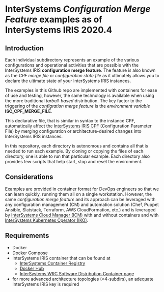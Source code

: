 # InterSystems *Configuration Merge Feature* examples as of InterSystems IRIS 2020.4

## Introduction
Each individual subdirectory represents an example of the various configurations and operational activities that are possible with the InterSystems IRIS **configuration merge feature**. The feature is also known as the *CPF merge file* or *configuration state file* as it ultimately allows you to declare the ultimate state of your InterSystems IRIS instances. 

The examples in this Github repo are implemented with containers for ease of use and testing, however, the same technology is available when using the more traditional *tarball-based* distribution. The key factor to the triggering of the *configration merge feature* is the *environment variable* **ISC_CPF_MERGE_FILE**.

This declarative file, that is similar in syntax to the instance CPF, automatically affect the [InterSystems IRIS CPF](https://docs.intersystems.com/latest/csp/docbook/DocBook.UI.Page.cls?KEY=RCPF_INTRODUCTION) (Configuration Parameter File) by merging configuration or architecture-desired changes into InterSystems IRIS instances.

In this repository, each directory is autonomous and contains all that is needed to run each example. 
By cloning or copying the files of each directory, one is able to run that particular example.
Each directory also provides few scripts that help start, stop and reset the environment.

## Considerations
Examples are provided in container format for DevOps engineers so that we can learn quickly, running them all on a single workstation. However, the same *configuration merge feature* and its approach can be leveraged with any configuration management (CM) and automation solution (Chef, Puppet Ansible, Slatstack, Terraform, AWS CloudFormation, etc.) and is leveraged by [InterSystems Cloud Manager (ICM)](https://docs.intersystems.com/irislatest/csp/docbook/DocBook.UI.Page.cls?KEY=GICM) with and without containers and with [InterSystems Kubernetes Operator (IKO)](https://docs.intersystems.com/irislatest/csp/docbook/DocBook.UI.Page.cls?KEY=PAGE_DEPLOYMENT_IKO).

## Requirements
- Docker
- Docker Compose
- InterSystems IRIS container that can be found at
  - [InterSystems Container Registry](https://containers.intersystems.com)
  - [Docker Hub](https://hub.docker.com/_/intersystems-iris-data-platform)
  - [InterSystems WRC Software Distribution Container page](https://wrc.intersystems.com/wrc/coDistContainers.csp)
- for more advanced architecture topologies (>4-subdirs), an adequate InterSystems IRIS key is required
